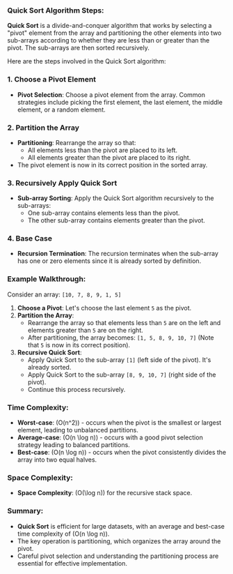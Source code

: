 ### Quick Sort Algorithm Steps:

**Quick Sort** is a divide-and-conquer algorithm that works by selecting a "pivot" element from the array and partitioning the other elements into two sub-arrays according to whether they are less than or greater than the pivot. The sub-arrays are then sorted recursively.

Here are the steps involved in the Quick Sort algorithm:

### 1. **Choose a Pivot Element**
   - **Pivot Selection**: Choose a pivot element from the array. Common strategies include picking the first element, the last element, the middle element, or a random element.

### 2. **Partition the Array**
   - **Partitioning**: Rearrange the array so that:
     - All elements less than the pivot are placed to its left.
     - All elements greater than the pivot are placed to its right.
   - The pivot element is now in its correct position in the sorted array.

### 3. **Recursively Apply Quick Sort**
   - **Sub-array Sorting**: Apply the Quick Sort algorithm recursively to the sub-arrays:
     - One sub-array contains elements less than the pivot.
     - The other sub-array contains elements greater than the pivot.

### 4. **Base Case**
   - **Recursion Termination**: The recursion terminates when the sub-array has one or zero elements since it is already sorted by definition.

### Example Walkthrough:

Consider an array: `[10, 7, 8, 9, 1, 5]`

1. **Choose a Pivot**: Let's choose the last element `5` as the pivot.
2. **Partition the Array**: 
   - Rearrange the array so that elements less than `5` are on the left and elements greater than `5` are on the right.
   - After partitioning, the array becomes: `[1, 5, 8, 9, 10, 7]` (Note that `5` is now in its correct position).
3. **Recursive Quick Sort**: 
   - Apply Quick Sort to the sub-array `[1]` (left side of the pivot). It's already sorted.
   - Apply Quick Sort to the sub-array `[8, 9, 10, 7]` (right side of the pivot).
   - Continue this process recursively.

### Time Complexity:
- **Worst-case**: \(O(n^2)\) - occurs when the pivot is the smallest or largest element, leading to unbalanced partitions.
- **Average-case**: \(O(n \log n)\) - occurs with a good pivot selection strategy leading to balanced partitions.
- **Best-case**: \(O(n \log n)\) - occurs when the pivot consistently divides the array into two equal halves.

### Space Complexity:
- **Space Complexity**: \(O(\log n)\) for the recursive stack space.

### Summary:

- **Quick Sort** is efficient for large datasets, with an average and best-case time complexity of \(O(n \log n)\).
- The key operation is partitioning, which organizes the array around the pivot.
- Careful pivot selection and understanding the partitioning process are essential for effective implementation.